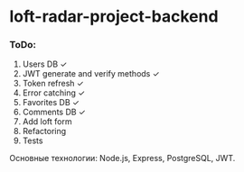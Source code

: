 # loft-radar-project-backend

### ToDo:

1. Users DB ✓
2. JWT generate and verify methods ✓
3. Token refresh ✓
4. Error catching ✓
5. Favorites DB ✓
6. Comments DB ✓
7. Add loft form
8. Refactoring
9. Tests

Основные технологии: Node.js, Express, PostgreSQL, JWT.
